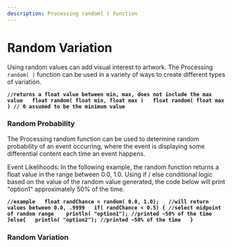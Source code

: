 ```yaml
---
description: Processing random( ) function
---
```


# Random Variation

Using random values can add visual interest to artwork.  The Processing `random( )`  function can be used in a variety of ways to create different types of variation.

**`//returns a float value between min, max, does not include the max value  
float random( float min, float max )  
float random( float max ) // 0 assumed to be the minimum value`**

### Random Probability

The Processing random function can be used to determine random probability of an event occurring, where the event is displaying some differential content each time an event happens.  

Event Likelihoods:   In the following example, the random function returns a float value in the range between 0.0, 1.0.  Using if / else conditional logic based on the value of the random value generated, the code below will print "option1" approximately 50% of the time.

**`//example  
float randChance = random( 0.0, 1.0);   //will return values between 0.0, .9999  
if( randChance < 0.5) { //select midpoint of random range   
println( "option1"); //printed ~50% of the time  
}else{  
println( "option2"); //printed ~50% of the time  
}`**

### Random Variation



